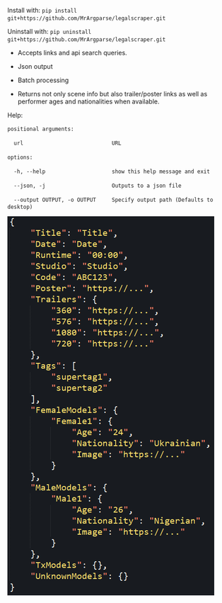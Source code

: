 Install with: `pip install git+https://github.com/MrArgparse/legalscraper.git`

Uninstall with: `pip uninstall git+https://github.com/MrArgparse/legalscraper.git`

- Accepts links and api search queries.

- Json output

- Batch processing

- Returns not only scene info but also trailer/poster links as well as performer ages and nationalities when available.

Help:

```
positional arguments:

  url                            URL

options:

  -h, --help                     show this help message and exit

  --json, -j                     Outputs to a json file

  --output OUTPUT, -o OUTPUT     Specify output path (Defaults to desktop)
```

![Alt text](https://github.com/MrArgparse/legalscraper/blob/main/sample.png?raw=true)
